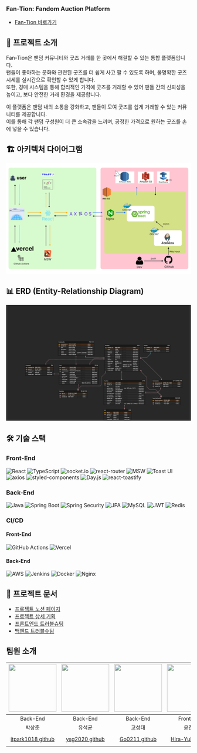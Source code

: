 ### **Fan-Tion: Fandom Auction Platform**

- [Fan-Tion 바로가기](https://fan-tion.vercel.app/)

## 📌 프로젝트 소개

Fan-Tion은 팬덤 커뮤니티와 굿즈 거래를 한 곳에서 해결할 수 있는 통합 플랫폼입니다.  
팬들이 좋아하는 문화와 관련된 굿즈를 더 쉽게 사고 팔 수 있도록 하며, 불명확한 굿즈 시세를 실시간으로 확인할 수 있게 합니다.  
또한, 경매 시스템을 통해 합리적인 가격에 굿즈를 거래할 수 있어 팬들 간의 신뢰성을 높이고, 보다 안전한 거래 환경을 제공합니다.

이 플랫폼은 팬덤 내의 소통을 강화하고, 팬들이 모여 굿즈를 쉽게 거래할 수 있는 커뮤니티를 제공합니다.  
이를 통해 각 팬덤 구성원이 더 큰 소속감을 느끼며, 공정한 가격으로 원하는 굿즈를 손에 넣을 수 있습니다.

## 🏗 아키텍처 다이어그램

![Architecture Diagram](public/img/architecture.png)

## 📊 ERD (Entity-Relationship Diagram)

![ERD Diagram](public/img/ERD.png)

## 🛠 기술 스택

### **Front-End**

![React](https://img.shields.io/badge/React-20232A?style=for-the-badge&logo=react&logoColor=61DAFB)
![TypeScript](https://img.shields.io/badge/TypeScript-007ACC?style=for-the-badge&logo=typescript&logoColor=white)
![socket.io](https://img.shields.io/badge/socket.io-010101?style=for-the-badge&logo=socket.io&logoColor=white)
![react-router](https://img.shields.io/badge/React_Router-CA4245?style=for-the-badge&logo=react-router&logoColor=white)
![MSW](https://img.shields.io/badge/MSW-ffffff?style=for-the-badge&logo=msw&logoColor=black)
![Toast UI](https://img.shields.io/badge/Toast_UI-007ACC?style=for-the-badge&logo=toastui&logoColor=white)
![axios](https://img.shields.io/badge/axios-5A29E4?style=for-the-badge&logo=axios&logoColor=white)
![styled-components](https://img.shields.io/badge/styled--components-DB7093?style=for-the-badge&logo=styled-components&logoColor=white)
![Day.js](https://img.shields.io/badge/Day.js-FF5F5F?style=for-the-badge&logo=day.js&logoColor=white)
![react-toastify](https://img.shields.io/badge/react--toastify-339933?style=for-the-badge&logo=react-toastify&logoColor=white)

### **Back-End**

![Java](https://img.shields.io/badge/Java-007396?style=for-the-badge&logo=java&logoColor=white)
![Spring Boot](https://img.shields.io/badge/Spring_Boot-6DB33F?style=for-the-badge&logo=spring-boot&logoColor=white)
![Spring Security](https://img.shields.io/badge/Spring_Security-6DB33F?style=for-the-badge&logo=spring-security&logoColor=white)
![JPA](https://img.shields.io/badge/JPA-6DB33F?style=for-the-badge&logo=jpa&logoColor=white)
![MySQL](https://img.shields.io/badge/MySQL-4479A1?style=for-the-badge&logo=mysql&logoColor=white)
![JWT](https://img.shields.io/badge/JWT-000000?style=for-the-badge&logo=jwt&logoColor=white)
![Redis](https://img.shields.io/badge/Redis-DC382D?style=for-the-badge&logo=redis&logoColor=white)

### **CI/CD**

#### Front-End

![GitHub Actions](https://img.shields.io/badge/GitHub_Actions-2088FF?style=for-the-badge&logo=github-actions&logoColor=white)
![Vercel](https://img.shields.io/badge/Vercel-000000?style=for-the-badge&logo=vercel&logoColor=white)

#### Back-End

![AWS](https://img.shields.io/badge/AWS-232F3E?style=for-the-badge&logo=amazon-aws&logoColor=white)
![Jenkins](https://img.shields.io/badge/Jenkins-D24939?style=for-the-badge&logo=jenkins&logoColor=white)
![Docker](https://img.shields.io/badge/Docker-2496ED?style=for-the-badge&logo=docker&logoColor=white)
![Nginx](https://img.shields.io/badge/Nginx-009639?style=for-the-badge&logo=nginx&logoColor=white)

## 🔗 프로젝트 문서

- [프로젝트 노션 페이지](https://mica-marten-635.notion.site/3-Fan-Tion-Fandom-Auction-bd479127f40546458543762f3efc1cee)
- [프로젝트 상세 기획](https://mica-marten-635.notion.site/cf3158de604b4e739d28e5df5aecea6a)
- [프론트엔드 트러블슈팅](https://mica-marten-635.notion.site/FE_Trouble-Shooting-24888d351fe446b78c79e9f011adf5e3)
- [백엔드 트러블슈팅](https://mica-marten-635.notion.site/Trouble-Shooting-0825251b2b794473bfd0b1b39139a3be)

## 팀원 소개
|<img src="https://avatars.githubusercontent.com/u/117416583?v=4" width="130" height="130">|<img src="https://avatars.githubusercontent.com/u/70841944?v=4" width="130" height="130">|<img src="https://avatars.githubusercontent.com/u/67907707?v=4" width="130" height="130">|<img src="https://avatars.githubusercontent.com/u/78160955?v=4" width="130" height="130">|<img src="https://avatars.githubusercontent.com/u/156321800?v=4" width="130" height="130">|<img src="https://avatars.githubusercontent.com/u/156177276?v=4" width="130" height="130">  |
|:-------------------------------------------------------------------------------------------------------------------------------------------:|:-------------------------------------------------------------------------------------------------------------------------------------------:|:----------------------------------------:|:-------------------------------------------------------------------------------------------------------------------------------------------:|:-------------------------------------------------------------------------------------------------------------------------------------------:|:-------------------------------------------------------------------------------------------------------------------------------------------:|
| Back-End | Back-End | Back-End | Front-End | Front-End | Front-End |
| 박상준 | 유석균 | 고성태 | 윤진영 | 권도형 | 민병현 |
|[itpark1018 github](https://github.com/itpark1018)|[ysg2020 github](https://github.com/ysg2020)|[Go0211 github](https://github.com/Go0211)|[Hira-Yuki github](https://github.com/Hira-Yuki)|[DoHyeongKwonn github](https://github.com/DoHyeongKwonn)|[hwang-jubin github](https://github.com/Min-byeonghyun)|
